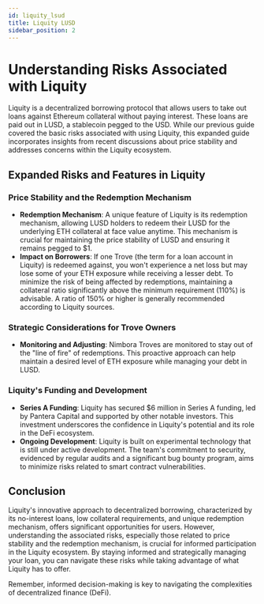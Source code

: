 ```yaml
---
id: liquity_lsud
title: Liquity LUSD
sidebar_position: 2
---
```


# Understanding Risks Associated with Liquity

Liquity is a decentralized borrowing protocol that allows users to take out loans against Ethereum collateral without paying interest. These loans are paid out in LUSD, a stablecoin pegged to the USD. While our previous guide covered the basic risks associated with using Liquity, this expanded guide incorporates insights from recent discussions about price stability and addresses concerns within the Liquity ecosystem.

## Expanded Risks and Features in Liquity

### Price Stability and the Redemption Mechanism

- **Redemption Mechanism**: A unique feature of Liquity is its redemption mechanism, allowing LUSD holders to redeem their LUSD for the underlying ETH collateral at face value anytime. This mechanism is crucial for maintaining the price stability of LUSD and ensuring it remains pegged to $1.
- **Impact on Borrowers**: If one Trove (the term for a loan account in Liquity) is redeemed against, you won't experience a net loss but may lose some of your ETH exposure while receiving a lesser debt. To minimize the risk of being affected by redemptions, maintaining a collateral ratio significantly above the minimum requirement (110%) is advisable. A ratio of 150% or higher is generally recommended according to Liquity sources.

### Strategic Considerations for Trove Owners

- **Monitoring and Adjusting**: Nimbora Troves are monitored to stay out of the "line of fire" of redemptions. This proactive approach can help maintain a desired level of ETH exposure while managing your debt in LUSD.

### Liquity's Funding and Development

- **Series A Funding**: Liquity has secured $6 million in Series A funding, led by Pantera Capital and supported by other notable investors. This investment underscores the confidence in Liquity's potential and its role in the DeFi ecosystem.
- **Ongoing Development**: Liquity is built on experimental technology that is still under active development. The team's commitment to security, evidenced by regular audits and a significant bug bounty program, aims to minimize risks related to smart contract vulnerabilities.

## Conclusion

Liquity's innovative approach to decentralized borrowing, characterized by its no-interest loans, low collateral requirements, and unique redemption mechanism, offers significant opportunities for users. However, understanding the associated risks, especially those related to price stability and the redemption mechanism, is crucial for informed participation in the Liquity ecosystem. By staying informed and strategically managing your loan, you can navigate these risks while taking advantage of what Liquity has to offer.

Remember, informed decision-making is key to navigating the complexities of decentralized finance (DeFi).
